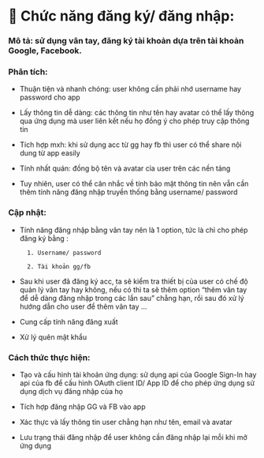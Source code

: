 # 🧩 Chức năng đăng ký/ đăng nhập: 

### Mô tả: sử dụng vân tay, đăng ký tài khoản dựa trên tài khoản Google, Facebook. 

### Phân tích: 

+ Thuận tiện và nhanh chóng: user không cần phải nhớ username hay password cho app 

+ Lấy thông tin dễ dàng: các thông tin như tên hay avatar có thể lấy thông qua ứng dụng mà user liên kết nếu họ đồng ý cho phép truy cập thông tin 

+ Tích hợp mxh: khi sử dụng acc từ gg hay fb thì user có thể share nội dung từ app easily 

+ Tính nhất quán: đồng bộ tên và avatar cỉa user trên các nền tảng 

+ Tuy nhiên, user có thể cân nhắc về tính bảo mật thông tin nên vẫn cần thêm tính năng đăng nhập truyền thống bằng username/ password 

### Cập nhật: 

+ Tính năng đăng nhập bằng vân tay nên là 1 option, tức là chỉ cho phép đăng ký bằng : 

		1. Username/ password 

		2. Tài khoản gg/fb 

+ Sau khi user đã đăng ký acc, ta sẽ kiểm tra thiết bị của user có chế độ quản lý vân tay hay không, nếu có thì ta sẽ thêm option “thêm vân tay để dễ dàng đăng nhập trong các lần sau” chẳng hạn, rồi sau đó xử lý hướng dẫn cho user để thêm vân tay … 

+ Cung cấp tính năng đăng xuất 

+ Xử lý quên mật khẩu 

### Cách thức thực hiện:  

+ Tạo và cấu hình tài khoản ứng dụng: sử dụng api của Google  Sign-In hay api của fb để cấu hình OAuth client ID/ App ID để cho phép ứng dụng sử dụng dịch vụ đăng nhập của họ 

+ Tích hợp đăng nhập GG và FB vào app 

+ Xác thực và lấy thông tin user chẳng hạn như tên, email và avatar 

+ Lưu trạng thái đăng nhập để user không cần đăng nhập lại mỗi khi mở ứng dụng  

